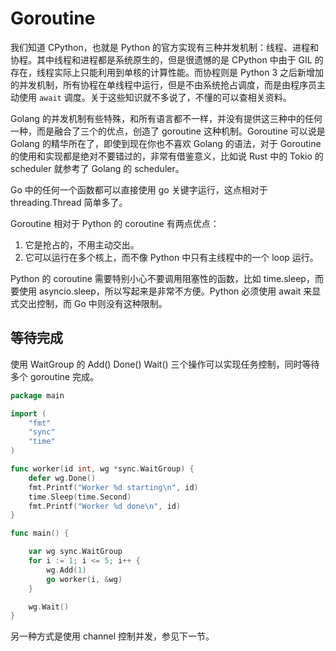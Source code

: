 # Goroutine

<!--
ID: 1922b0bb-3a96-4a1a-a47d-d99b07593ea0
Status: draft
Date: 2019-11-25T00:00:00
Modified: 2020-05-28T14:09:32
wp_id: 1136
-->

我们知道 CPython，也就是 Python 的官方实现有三种并发机制：线程、进程和协程。其中线程和进程都是系统原生的，但是很遗憾的是 CPython 中由于 GIL 的存在，线程实际上只能利用到单核的计算性能。而协程则是 Python 3 之后新增加的并发机制，所有协程在单线程中运行，但是不由系统抢占调度，而是由程序员主动使用 `await` 调度。关于这些知识就不多说了，不懂的可以查相关资料。

Golang 的并发机制有些特殊，和所有语言都不一样，并没有提供这三种中的任何一种，而是融合了三个的优点，创造了 goroutine 这种机制。Goroutine 可以说是 Golang 的精华所在了，即使到现在你也不喜欢 Golang 的语法，对于 Goroutine 的使用和实现都是绝对不要错过的，非常有借鉴意义，比如说 Rust 中的 Tokio 的 scheduler 就参考了 Golang 的 scheduler。

Go 中的任何一个函数都可以直接使用 go 关键字运行，这点相对于 threading.Thread 简单多了。

Goroutine 相对于 Python 的 coroutine 有两点优点：

1. 它是抢占的，不用主动交出。
2. 它可以运行在多个核上，而不像 Python 中只有主线程中的一个 loop 运行。

Python 的 coroutine 需要特别小心不要调用阻塞性的函数，比如 time.sleep，而要使用 asyncio.sleep，所以写起来是非常不方便。Python 必须使用 await 来显式交出控制，而 Go 中则没有这种限制。

## 等待完成

使用 WaitGroup 的 Add() Done() Wait() 三个操作可以实现任务控制，同时等待多个 goroutine 完成。

```go
package main

import (
    "fmt"
    "sync"
    "time"
)

func worker(id int, wg *sync.WaitGroup) {
    defer wg.Done()
    fmt.Printf("Worker %d starting\n", id)
    time.Sleep(time.Second)
    fmt.Printf("Worker %d done\n", id)
}

func main() {

    var wg sync.WaitGroup
    for i := 1; i <= 5; i++ {
        wg.Add(1)
        go worker(i, &wg)
    }

    wg.Wait()
}
```

另一种方式是使用 channel 控制并发，参见下一节。
